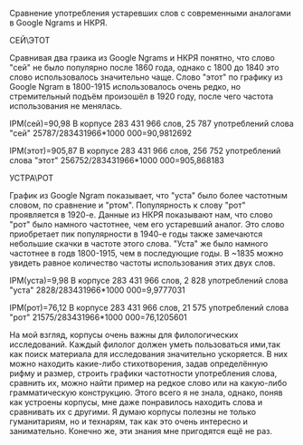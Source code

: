  Сравнение употребления устаревших слов с современными аналогами в Google Ngrams и НКРЯ.
 
 
 
 СЕЙ\ЭТОТ
 
 
 Сравнивая два граика из Google Ngrams и НКРЯ понятно, что слово "сей" не было популярно после 1860 года, однако с 1800 до 1840 это слово использовалось значительно чаще. Слово "этот" по графику из Google Ngram в 1800-1915 использовалось очень редко, но стремительный подъём произошёл в 1920 году, после чего частота использования не менялась.
 
 
IPM(сей)=90,98
В корпусе 283 431 966 слов,  25 787 употреблений слова "сей"
25787/283431966*1000 000=90,9812692


IPM(этот)=905,87
В корпусе 283 431 966 слов, 256 752 употреблений слова "этот"
256752/283431966*1000 000=905,868183
 
 
 УСТРА\РОТ


 График из Google Ngram показывает, что "уста" было более частотным словом, по сравнение и "ртом". Популярность к слову "рот" проявляется в 1920-е. Данные из НКРЯ показывают нам, что слово "рот" было намного частотнее, чем его устаревший аналог. Это слово приобретает пик популярности в 1940-е годы также замечаются небольшие скачки в частоте этого слова. "Уста" же было намного частотнее в годв 1800-1915, чем в последующие годы. В ~1835 можно увидеть равное количество частоты использования этих двух слов.
 
 
 IPM(уста)=9,98
В корпусе 283 431 966 слов,  2 828 употреблений слова "уста"
2828/283431966*1000 000=9,9777031



IPM(рот)=76,12
В корпусе 283 431 966 слов, 21 575 употреблений слова "рот"
21575/283431966*1000 000=76,1205601




На мой взгляд, корпусы очень важны для филологических исследований. Каждый филолог должен уметь пользоваться ими,так как поиск материала для исследования значительно ускоряется. В них можно находить какие-либо стихотворения, задав определённую рифму и размер, строить графики частотности употребления слова, сравнить их, можно найти пример на редкое слово или на какую-либо грамматическую конструкцию. Этого всего я не знала, однако, поняв как устроены корпусы, мне даже понравилось находить слова и сравнивать их с другими. Я думаю корпусы полезны не только гуманитариям, но и технарям, так как это очень интересно и занимательно. Конечно же, эти знания мне пригодятся ещё не раз.
